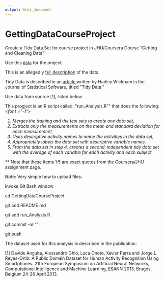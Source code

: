 ```yaml
---
output: html_document
---
```

# GettingDataCourseProject

Create a Tidy Data Set for course project in JHU/Coursera Course "Getting and Cleaning Data" 

Use this <a href="https://d396qusza40orc.cloudfront.net/getdata%2Fprojectfiles%2FUCI%20HAR%20Dataset.zip">data</a> for the project.
   

This is an allegedly <a href="http://archive.ics.uci.edu/ml/datasets/Human+Activity+Recognition+Using+Smartphones">full description</a> of the data.


Tidy Data is described in an <a href="http://vita.had.co.nz/papers/tidy-data.pdf">article </a> written by Hadley Wickham in the Journal of Statistical Software, titled "Tidy Data."

Use data from source [1], listed below.

This progject is an R script called, "run_Analysis.R"" that does the following:
<i>
<font ="-1">
<ol type="1">
<li> Merges the training and the test sets to create one data set,</li>
<li> Extracts only the measurements on the mean and standard deviation for each measurement, </li>
<li> Uses descriptive activity names to name the activities in the data set,</li>
<li> Appropriately labels the data set with descriptive variable names, </li>
<li> From the data set in step 4, creates a second, independent tidy data set with the average of each variable for each activity and each subject.</li>
</ol>
</font>
</i>
** Note that these items 1:5 are exact quotes from the Coursera/JHU assignment page.


Note: Very simple how to upload files: <p>
invoke Git Bash window<p>
cd GettingDataCourseProject<p>
git add README.md <p>
git add run_Analysis.R<p>
git commit -m "<blurb about changes>" <p>
git push
<br />

The dataset used for this analysis is described in the publication: <p />
[1] Davide Anguita, Alessandro Ghio, Luca Oneto, Xavier Parra and Jorge L. Reyes-Ortiz. A Public Domain Dataset for Human Activity Recognition Using Smartphones. 21th European Symposium on Artificial Neural Networks, Computational Intelligence and Machine Learning, ESANN 2013. Bruges, Belgium 24-26 April 2013.

